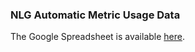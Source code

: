 ### NLG Automatic Metric Usage Data

The Google Spreadsheet is available [here](https://docs.google.com/spreadsheets/d/10Yvxn7sb78cZmpmM0RYoAuVHoaP_KiDc970vg9pSa2c/edit?usp=sharing).